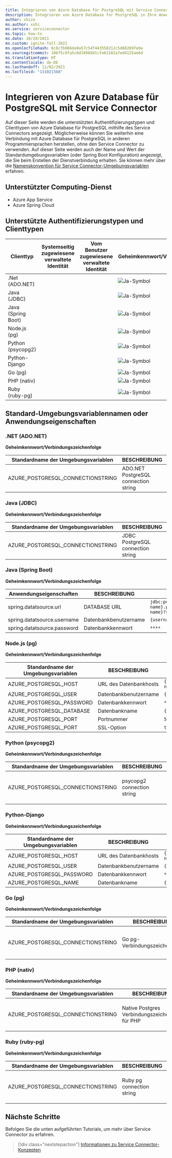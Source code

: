 ```yaml
---
title: Integrieren von Azure Database für PostgreSQL mit Service Connector
description: Integrieren von Azure Database for PostgreSQL in Ihre Anwendung mit Service Connector
author: shizn
ms.author: xshi
ms.service: serviceconnector
ms.topic: how-to
ms.date: 10/29/2021
ms.custom: ignite-fall-2021
ms.openlocfilehash: 6c8cfb866da9a57c54f443558212c5d88269fe0a
ms.sourcegitcommit: 106f5c9fa5c6d3498dd1cfe63181a7ed4125ae6d
ms.translationtype: HT
ms.contentlocale: de-DE
ms.lasthandoff: 11/02/2021
ms.locfileid: "131021388"
---
```

# <a name="integrate-azure-database-for-postgresql-with-service-connector"></a>Integrieren von Azure Database für PostgreSQL mit Service Connector

Auf dieser Seite werden die unterstützten Authentifizierungstypen und Clienttypen von Azure Database für PostgreSQL mithilfe des Service Connectors angezeigt. Möglicherweise können Sie weiterhin eine Verbindung mit Azure Database für PostgreSQL in anderen Programmiersprachen herstellen, ohne den Service Connector zu verwenden. Auf dieser Seite werden auch der Name und Wert der Standardumgebungsvariablen (oder Spring Boot Konfiguration) angezeigt, die Sie beim Erstellen der Dienstverbindung erhalten. Sie können mehr über die [Namenskonvention für Service Connector-Umgebungsvariablen](concept-service-connector-internals.md) erfahren.

## <a name="supported-compute-service"></a>Unterstützter Computing-Dienst

- Azure App Service
- Azure Spring Cloud

## <a name="supported-authentication-types-and-client-types"></a>Unterstützte Authentifizierungstypen und Clienttypen

| Clienttyp | Systemseitig zugewiesene verwaltete Identität | Vom Benutzer zugewiesene verwaltete Identität | Geheimkennwort/Verbindungszeichenfolge | Dienstprinzipal |
| --- | --- | --- | --- | --- |
| .Net (ADO.NET) | | | ![Ja-Symbol](./media/green-check.png) | |
| Java (JDBC) | | | ![Ja-Symbol](./media/green-check.png) | |
| Java (Spring Boot) | | | ![Ja-Symbol](./media/green-check.png) | |
| Node.js (pg) | | | ![Ja-Symbol](./media/green-check.png) | |
| Python (psycopg2) | | | ![Ja-Symbol](./media/green-check.png) | |
| Python-Django | | | ![Ja-Symbol](./media/green-check.png) | |
| Go (pg) | | | ![Ja-Symbol](./media/green-check.png) | |
| PHP (nativ) | | | ![Ja-Symbol](./media/green-check.png) | |
| Ruby (ruby-pg) | | | ![Ja-Symbol](./media/green-check.png) | |

## <a name="default-environment-variable-names-or-application-properties"></a>Standard-Umgebungsvariablennamen oder Anwendungseigenschaften

### <a name="net-adonet"></a>.NET (ADO.NET) 

**Geheimkennwort/Verbindungszeichenfolge**

| Standardname der Umgebungsvariablen | BESCHREIBUNG | Beispielwert |
| --- | --- | --- |
| AZURE_POSTGRESQL_CONNECTIONSTRING | ADO.NET PostgreSQL connection string | `Server={your-postgres-server-name}.postgres.database.azure.com;Database={database-name};Port=5432;Ssl Mode=Require;User Id={username}@{servername};Password=****;` |

### <a name="java-jdbc"></a>Java (JDBC)

**Geheimkennwort/Verbindungszeichenfolge**

| Standardname der Umgebungsvariablen | BESCHREIBUNG | Beispielwert |
| --- | --- | --- |
| AZURE_POSTGRESQL_CONNECTIONSTRING | JDBC PostgreSQL connection string | `jdbc:postgresql://{your-postgres-server-name}.postgres.database.azure.com:5432/{database-name}?sslmode=require&user={username}%40{servername}l&password=****` |

### <a name="java---spring-boot-jdbc"></a>Java (Spring Boot)

**Geheimkennwort/Verbindungszeichenfolge**

| Anwendungseigenschaften | BESCHREIBUNG | Beispielwert |
| --- | --- | --- |
| spring.datatsource.url | DATABASE URL | `jdbc:postgresql://{your-postgres-server-name}.postgres.database.azure.com:5432/{database-name}?sslmode=require` |
| spring.datatsource.username | Datenbankbenutzername | `{username}@{servername}` |
| spring.datatsource.password | Datenbankkennwort | `****` |

### <a name="nodejs-pg"></a>Node.js (pg) 

**Geheimkennwort/Verbindungszeichenfolge**

| Standardname der Umgebungsvariablen | BESCHREIBUNG | Beispielwert |
|---------|---------|---------|
| AZURE_POSTGRESQL_HOST | URL des Datenbankhosts | `{your-postgres-server-name}.postgres.database.azure.com` |
| AZURE_POSTGRESQL_USER | Datenbankbenutzername | `{username}@{servername}` |
| AZURE_POSTGRESQL_PASSWORD | Datenbankkennwort | `****` |
| AZURE_POSTGRESQL_DATABASE | Datenbankname | `{database-name}` |
| AZURE_POSTGRESQL_PORT | Portnummer  | `5432` |
| AZURE_POSTGRESQL_PORT | SSL-Option  | `true` |

### <a name="python-psycopg2"></a>Python (psycopg2)

**Geheimkennwort/Verbindungszeichenfolge**

| Standardname der Umgebungsvariablen | BESCHREIBUNG | Beispielwert |
| --- | --- | --- |
| AZURE_POSTGRESQL_CONNECTIONSTRING | psycopg2 connection string | `dbname={database-name} host={your-postgres-server-name}.postgres.database.azure.com port=5432 sslmode=require user={username}@{servername} password=****` |

### <a name="python-django"></a>Python-Django

**Geheimkennwort/Verbindungszeichenfolge**

| Standardname der Umgebungsvariablen | BESCHREIBUNG | Beispielwert |
| --- | --- | --- |
| AZURE_POSTGRESQL_HOST | URL des Datenbankhosts | `{your-postgres-server-name}.postgres.database.azure.com` |
| AZURE_POSTGRESQL_USER | Datenbankbenutzername | `{username}@{servername}` |
| AZURE_POSTGRESQL_PASSWORD | Datenbankkennwort | `****` |
| AZURE_POSTGRESQL_NAME | Datenbankname | `{database-name}` |


### <a name="go-pg"></a>Go (pg)

**Geheimkennwort/Verbindungszeichenfolge**

| Standardname der Umgebungsvariablen | BESCHREIBUNG | Beispielwert |
| --- | --- | --- |
| AZURE_POSTGRESQL_CONNECTIONSTRING | Go pg-Verbindungszeichenfolge | `host={your-postgres-server-name}.postgres.database.azure.com dbname={database-name} sslmode=require user={username}@{servername} password=****` |


### <a name="php-native"></a>PHP (nativ)

**Geheimkennwort/Verbindungszeichenfolge**

| Standardname der Umgebungsvariablen | BESCHREIBUNG | Beispielwert |
| --- | --- | --- |
| AZURE_POSTGRESQL_CONNECTIONSTRING | Native Postgres Verbindungszeichenfoge für PHP | `host={your-postgres-server-name}.postgres.database.azure.com port=5432 dbname={database-name} sslmode=requrie user={username}@{servername} password=****` |

### <a name="ruby-ruby-pg"></a>Ruby (ruby-pg)

**Geheimkennwort/Verbindungszeichenfolge**

| Standardname der Umgebungsvariablen | BESCHREIBUNG | Beispielwert |
| --- | --- | --- |
| AZURE_POSTGRESQL_CONNECTIONSTRING | Ruby pg connection string | `host={your-postgres-server-name}.postgres.database.azure.com port=5432 dbname={database-name} sslmode=require user={username}@{servername} password=****` |

## <a name="next-steps"></a>Nächste Schritte

Befolgen Sie die unten aufgeführten Tutorials, um mehr über Service Connector zu erfahren.

> [!div class="nextstepaction"]
> [Informationen zu Service Connector-Konzepten](./concept-service-connector-internals.md)
